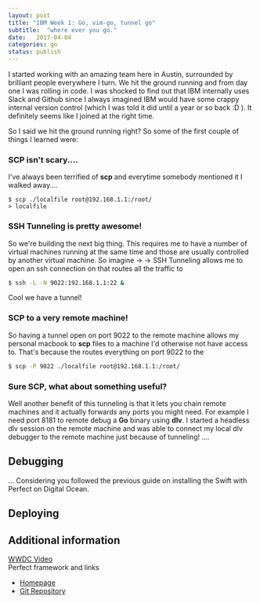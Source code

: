 ```yaml
---
layout: post
title: "IBM Week 1: Go, vim-go, tunnel go"
subtitle:  "where ever you go."
date:   2017-04-04
categories: go
status: publish
---
```


I started working with an amazing team here in Austin, surrounded by brilliant people everywhere I turn. We hit the ground
 running and from day one I was rolling in code. I was shocked to find out that IBM internally uses Slack and Github since
 I always imagined IBM would have some crappy internal version control (which I was told it did until a year or so back :D ). It
 definitely seems like I joined at the right time. 
 
So I said we hit the ground running right? So some of the first couple of things I learned were:
 
### SCP isn't scary....
I've always been terrified of **scp** and everytime somebody mentioned it I walked away....
```
$ scp ./localfile root@192.168.1.1:/root/
> localfile
```

### SSH Tunneling is pretty awesome!  
So we're building the next big thing. This requires me to have a number of virtual machines running at the same time and those are usually controlled
by another virtual machine. So imagine <My Machine> -> <Master Controller> -> <Service Node>
SSH Tunneling allows me to open an ssh connection on <Master Controller> that routes all the traffic to <Service Node> 
``` bash
$ ssh -L -N 9022:192.168.1.1:22 &
```
Cool we have a tunnel!

### SCP to a very remote machine! 
So having a tunnel open on port 9022 to the remote machine allows my personal macbook to **scp** files to a machine I'd otherwise not
 have access to. That's because the <Master Controller> routes everything on port 9022 to the <Remove Machine> 
```bash
$ scp -P 9022 ./localfile root@192.168.1.1:/root/
```

### Sure SCP, what about something useful? 
Well another benefit of this tunneling is that it lets you chain remote machines and it actually forwards any ports you might need. 
For example I need port 8181 to remote debug a **Go** binary using **dlv**. I started a headless dlv session on the remote machine
 and was able to connect my local dlv debugger to the remote machine just because of tunneling!
....

## Debugging
...
Considering you followed the previous guide on installing the Swift with Perfect on Digital Ocean. 

## Deploying  



## Additional information
[WWDC Video](https://developer.apple.com/videos/play/wwdc2016/415/)  
Perfect framework and links  
- [Homepage](http://perfect.org)  
- [Git Repository](https://github.com/PerfectlySoft/Perfect)  
